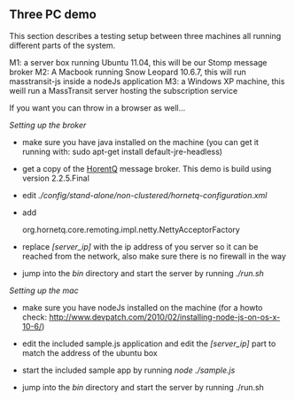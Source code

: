 Three PC demo
-------------

This section describes a testing setup between three machines all running different parts of the system.

M1: a server box running Ubuntu 11.04, this will be our Stomp message broker 
M2: A Macbook running Snow Leopard 10.6.7, this will run masstransit-js inside a nodeJs application
M3: a Windows XP machine, this weill run a MassTransit server hosting the subscription service

If you want you can throw in a browser as well...

*Setting up the broker*

* make sure you have java installed on the machine (you can get it running with: sudo apt-get install default-jre-headless)
* get a copy of the [HorentQ](http://www.jboss.org/hornetq) message broker. This demo is build using version 2.2.5.Final
* edit *./config/stand-alone/non-clustered/hornetq-configuration.xml*
* add

	<acceptor name="stomp-ws-acceptor">
		<factory-class>org.hornetq.core.remoting.impl.netty.NettyAcceptorFactory</factory-class>
		<param key="protocol" value="stomp_ws"/>
		<param key="port" value="61614"/>
		<param key="host"  value="${hornetq.remoting.netty.host:[server_ip]}"/>
	</acceptor>
	
* replace *[server_ip]* with the ip address of you server so it can be reached from the network, also make sure there is no firewall in the way
* jump into the *bin* directory and start the server by running *./run.sh*

*Setting up the mac*

* make sure you have nodeJs installed on the machine (for a howto check: http://www.devpatch.com/2010/02/installing-node-js-on-os-x-10-6/)
* edit the included sample.js application and edit the *[server_ip]* part to match the address of the ubuntu box
* start the included sample app by running *node ./sample.js*


* jump into the *bin* directory and start the server by running ./run.sh

